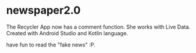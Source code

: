 # newspaper2.0

The Recycler App now has a comment function.
She works with Live Data.
Created with Android Studio and Kotlin language.

have fun to read the "fake news" :P. 
